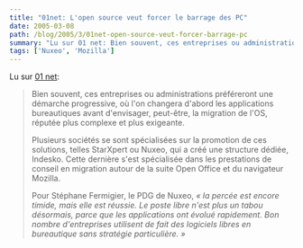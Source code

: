 ```yaml
---
title: "01net: L'open source veut forcer le barrage des PC"
date: 2005-03-08
path: /blog/2005/3/01net-open-source-veut-forcer-barrage-pc
summary: "Lu sur 01 net: Bien souvent, ces entreprises ou administrations pr&#233;f&#233;reront une d&#233;marche progressive, o&#249; l'on changera d'abord les applications bureautiques avant d'envisager, peut-&#234;tre, la migration de l'OS, r&#233;put&#233;e plus complexe et plus exigeante."
tags: ['Nuxeo', 'Mozilla']
---
```


Lu sur <a href="http://www.01net.com/article/266174.html">01
net</a>:

<blockquote>
<p>Bien souvent, ces entreprises ou
administrations pr&#233;f&#233;reront une d&#233;marche progressive, o&#249; l'on
changera d'abord les applications bureautiques avant
d'envisager, peut-&#234;tre, la migration de l'OS, r&#233;put&#233;e plus
complexe et plus exigeante.</p>

<p>Plusieurs soci&#233;t&#233;s se sont sp&#233;cialis&#233;es sur
la promotion de ces solutions, telles StarXpert ou Nuxeo, qui a cr&#233;&#233; une structure d&#233;di&#233;e, Indesko. Cette derni&#232;re s'est
sp&#233;cialis&#233;e dans les prestations de conseil en migration
autour de la suite Open Office et du navigateur
Mozilla.
</p>

<p>Pour St&#233;phane Fermigier, le PDG de
Nuxeo, <em>&#171;&#160;la perc&#233;e est
encore timide, mais elle est r&#233;ussie. Le poste libre n'est
plus un tabou d&#233;sormais, parce que les applications ont
&#233;volu&#233; rapidement. Bon nombre d'entreprises utilisent de fait
des logiciels libres en bureautique sans strat&#233;gie
particuli&#232;re.&#160;&#187;</em>
</p>
</blockquote> 
